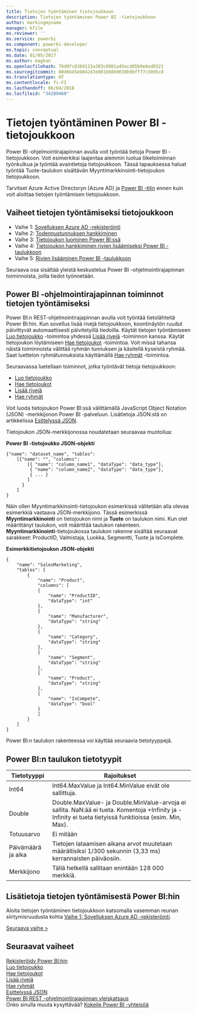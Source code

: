 ```yaml
---
title: Tietojen työntäminen tietojoukkoon
description: Tietojen työntäminen Power BI -tietojoukkoon
author: markingmyname
manager: kfile
ms.reviewer: ''
ms.service: powerbi
ms.component: powerbi-developer
ms.topic: conceptual
ms.date: 01/05/2017
ms.author: maghan
ms.openlocfilehash: 76d07c8384123a303c8801a45ecd05b9e6ed0321
ms.sourcegitcommit: 80d6b45eb84243e801b60b9038b9bff77c30d5c8
ms.translationtype: HT
ms.contentlocale: fi-FI
ms.lasthandoff: 06/04/2018
ms.locfileid: "34289460"
---
```

# <a name="push-data-into-a-power-bi-dataset"></a>Tietojen työntäminen Power BI -tietojoukkoon
Power BI ‑ohjelmointirajapinnan avulla voit työntää tietoja Power BI -tietojoukkoon. Voit esimerkiksi laajentaa aiemmin luotua liiketoiminnan työnkulkua ja työntää avaintietoja tietojoukkoon. Tässä tapauksessa haluat työntää Tuote-taulukon sisältävän Myyntimarkkinointi-tietojoukon tietojoukkoon.

Tarvitset Azure Active Directoryn (Azure AD) ja [Power BI -tilin](create-an-azure-active-directory-tenant.md) ennen kuin voit aloittaa tietojen työntämisen tietojoukkoon.

## <a name="steps-to-push-data-into-a-dataset"></a>Vaiheet tietojen työntämiseksi tietojoukkoon
* Vaihe 1: [Sovelluksen Azure AD -rekisteröinti](walkthrough-push-data-register-app-with-azure-ad.md)
* Vaihe 2: [Todennustunnuksen hankkiminen](walkthrough-push-data-get-token.md)
* Vaihe 3: [Tietojoukon luominen Power BI:ssä](walkthrough-push-data-create-dataset.md)
* Vaihe 4: [Tietojoukon hankkiminen rivien lisäämiseksi Power BI -taulukkoon](walkthrough-push-data-get-datasets.md)
* Vaihe 5: [Rivien lisääminen Power BI -taulukkoon](walkthrough-push-data-add-rows.md)

Seuraava osa sisältää yleistä keskustelua Power BI -ohjelmointirajapinnan toiminnoista, joilla tiedot työnnetään.

## <a name="power-bi-api-operations-to-push-data"></a>Power BI -ohjelmointirajapinnan toiminnot tietojen työntämiseksi
Power BI:n REST‑ohjelmointirajapinnan avulla voit työntää tietolähteitä Power BI:hin. Kun sovellus lisää rivejä tietojoukkoon, koontinäytön ruudut päivittyvät automaattisesti päivitetyillä tiedoilla. Käytät tietojen työntämiseen [Luo tietojoukko](https://msdn.microsoft.com/library/mt203562.aspx) -toimintoa yhdessä [Lisää rivejä](https://msdn.microsoft.com/library/mt203561.aspx) -toiminnon kanssa. Käytät tietojoukon löytämiseen [Hae tietojoukot](https://msdn.microsoft.com/library/mt203567.aspx) -toimintoa. Voit missä tahansa näistä toiminnoista välittää ryhmän tunnuksen ja käsitellä kyseistä ryhmää. Saat luettelon ryhmätunnuksista käyttämällä [Hae ryhmät](https://msdn.microsoft.com/library/mt243842.aspx) -toimintoa.

Seuraavassa luetellaan toiminnot, jotka työntävät tietoja tietojoukkoon:

* [Luo tietojoukko](https://msdn.microsoft.com/library/mt203562.aspx)
* [Hae tietojoukot](https://msdn.microsoft.com/library/mt203567.aspx)
* [Lisää rivejä](https://msdn.microsoft.com/library/mt203561.aspx)
* [Hae ryhmät](https://msdn.microsoft.com/library/mt243842.aspx)

Voit luoda tietojoukon Power BI:ssä välittämällä JavaScript Object Notation (JSON) -merkkijonon Power BI -palveluun. Lisätietoja JSON:stä on artikkelissa [Esittelyssä JSON](http://json.org/).

Tietojoukon JSON-merkkijonossa noudatetaan seuraavaa muotoilua:

**Power BI -tietojoukko JSON-objekti**

    {"name": "dataset_name", "tables":
        [{"name": "", "columns":
            [{ "name": "column_name1", "dataType": "data_type"},
             { "name": "column_name2", "dataType": "data_type"},
             { ... }
            ]
          }
        ]
    }

Näin ollen Myyntimarkkinointi-tietojoukon esimerkissä välitetään alla olevaa esimerkkiä vastaava JSON-merkkijono. Tässä esimerkissä **Myyntimarkkinointi** on tietojoukon nimi ja **Tuote** on taulukon nimi. Kun olet määrittänyt taulukon, voit määrittää taulukon rakenteen. **Myyntimarkkinointi**-tietojoukossa taulukon rakenne sisältää seuraavat sarakkeet: ProductID, Valmistaja, Luokka, Segmentti, Tuote ja IsComplete.

**Esimerkkitietojoukon JSON-objekti**

    {
        "name": "SalesMarketing",
        "tables": [
            {
                "name": "Product",
                "columns": [
                {
                    "name": "ProductID",
                    "dataType": "int"
                },
                {
                    "name": "Manufacturer",
                    "dataType": "string"
                },
                {
                    "name": "Category",
                    "dataType": "string"
                },
                {
                    "name": "Segment",
                    "dataType": "string"
                },
                {
                    "name": "Product",
                    "dataType": "string"
                },
                {
                    "name": "IsCompete",
                    "dataType": "bool"
                }
                ]
            }
        ]
    }

Power BI:n taulukon rakenteessa voi käyttää seuraavia tietotyyppejä.

## <a name="power-bi-table-data-types"></a>Power BI:n taulukon tietotyypit
| **Tietotyyppi** | **Rajoitukset** |
| --- | --- |
| Int64 |Int64.MaxValue ja Int64.MinValue eivät ole sallittuja. |
| Double |Double.MaxValue- ja Double.MinValue-arvoja ei sallita. NaN:ää ei tueta. Komentoja +Infinity ja -Infinity ei tueta tietyissä funktioissa (esim. Min, Max). |
| Totuusarvo |Ei mitään |
| Päivämäärä ja aika |Tietojen lataamisen aikana arvot muutetaan määrällisiksi 1/300 sekunnin (3,33 ms) kerrannaisten päiväosiin. |
| Merkkijono |Tällä hetkellä sallitaan enintään 128 000 merkkiä. |

## <a name="learn-more-about-pushing-data-into-power-bi"></a>Lisätietoja tietojen työntämisestä Power BI:hin
Aloita tietojen työntäminen tietojoukkoon katsomalla vasemman reunan siirtymisruudusta kohta [Vaihe 1: Sovelluksen Azure AD -rekisteröinti](walkthrough-push-data-register-app-with-azure-ad.md).

[Seuraava vaihe >](walkthrough-push-data-register-app-with-azure-ad.md)

## <a name="next-steps"></a>Seuraavat vaiheet
[Rekisteröidy Power BI:hin](create-an-azure-active-directory-tenant.md)  
[Luo tietojoukko](https://msdn.microsoft.com/library/mt203562.aspx)  
[Hae tietojoukot](https://msdn.microsoft.com/library/mt203567.aspx)  
[Lisää rivejä](https://msdn.microsoft.com/library/mt203561.aspx)  
[Hae ryhmät](https://msdn.microsoft.com/library/mt243842.aspx)  
[Esittelyssä JSON](http://json.org/)  
[Power BI REST -ohjelmointirajapinnan yleiskatsaus](overview-of-power-bi-rest-api.md)  
Onko sinulla muuta kysyttävää? [Kokeile Power BI -yhteisöä](http://community.powerbi.com/)

